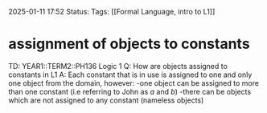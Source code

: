 2025-01-11 17:52
Status: 
Tags: [[Formal Language, intro to L1]]
# assignment of objects to constants

TD: YEAR1::TERM2::PH136 Logic 1
Q: How are objects assigned to constants in L1
A: Each constant that is in use is assigned to one and only one object from the domain, however:
-one object can be assigned to more than one constant (i.e referring to John as $a$ and $b$)
-there can be objects which are not assigned to any constant (nameless objects)
<!--ID: 1736618068446-->
